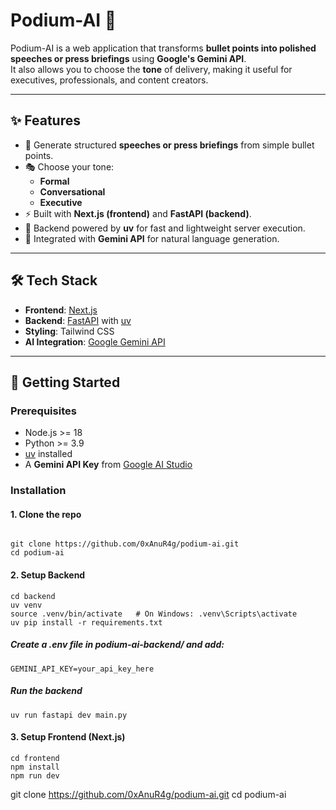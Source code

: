 # Podium-AI 🎤

Podium-AI is a web application that transforms **bullet points into polished speeches or press briefings** using **Google's Gemini API**.  
It also allows you to choose the **tone** of delivery, making it useful for executives, professionals, and content creators.

---

## ✨ Features
- 📝 Generate structured **speeches or press briefings** from simple bullet points.  
- 🎭 Choose your tone:
  - **Formal**
  - **Conversational**
  - **Executive**
- ⚡ Built with **Next.js (frontend)** and **FastAPI (backend)**.  
- 🚄 Backend powered by **uv** for fast and lightweight server execution.  
- 🤖 Integrated with **Gemini API** for natural language generation.  

---

## 🛠 Tech Stack
- **Frontend**: [Next.js](https://nextjs.org/)  
- **Backend**: [FastAPI](https://fastapi.tiangolo.com/) with [uv](https://github.com/astral-sh/uv)  
- **Styling**: Tailwind CSS
- **AI Integration**: [Google Gemini API](https://ai.google.dev/)  

---

## 🚀 Getting Started

### Prerequisites
- Node.js >= 18  
- Python >= 3.9  
- [uv](https://github.com/astral-sh/uv) installed  
- A **Gemini API Key** from [Google AI Studio](https://ai.google.dev/)  

### Installation

#### 1. Clone the repo
```

git clone https://github.com/0xAnuR4g/podium-ai.git
cd podium-ai
```
#### 2. Setup Backend

```
cd backend
uv venv
source .venv/bin/activate   # On Windows: .venv\Scripts\activate
uv pip install -r requirements.txt
```
##### Create a .env file in podium-ai-backend/ and add:

```
GEMINI_API_KEY=your_api_key_here
```
##### Run the backend

```
uv run fastapi dev main.py
```
#### 3. Setup Frontend (Next.js)
```
cd frontend
npm install
npm run dev
```


git clone https://github.com/0xAnuR4g/podium-ai.git
cd podium-ai

